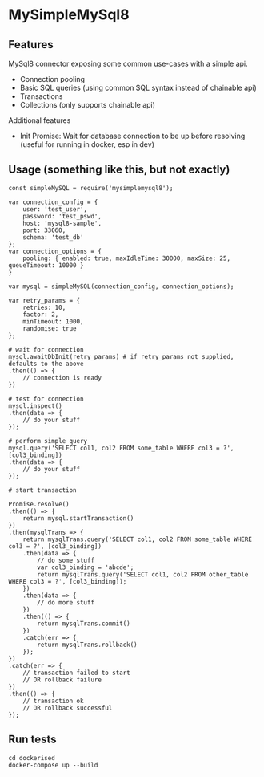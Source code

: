 # MySimpleMySql8

## Features

MySql8 connector exposing some common use-cases with a simple api.
* Connection pooling
* Basic SQL queries (using common SQL syntax instead of chainable api)
* Transactions
* Collections (only supports chainable api)

Additional features
* Init Promise: Wait for database connection to be up before resolving (useful for running in docker, esp in dev)

## Usage (something like this, but not exactly)

```
const simpleMySQL = require('mysimplemysql8');

var connection_config = {
    user: 'test_user',
    password: 'test_pswd',
    host: 'mysql8-sample',
    port: 33060,
    schema: 'test_db'
};
var connection_options = {
    pooling: { enabled: true, maxIdleTime: 30000, maxSize: 25, queueTimeout: 10000 }
}

var mysql = simpleMySQL(connection_config, connection_options);

var retry_params = {
    retries: 10,
    factor: 2,
    minTimeout: 1000,
    randomise: true
};

# wait for connection
mysql.awaitDbInit(retry_params) # if retry_params not supplied, defaults to the above
.then(() => {
    // connection is ready
})

# test for connection
mysql.inspect()
.then(data => {
    // do your stuff
});

# perform simple query
mysql.query('SELECT col1, col2 FROM some_table WHERE col3 = ?', [col3_binding])
.then(data => {
    // do your stuff
});

# start transaction

Promise.resolve()
.then(() => {
    return mysql.startTransaction()
})
.then(mysqlTrans => {
    return mysqlTrans.query('SELECT col1, col2 FROM some_table WHERE col3 = ?', [col3_binding])
    .then(data => {
        // do some stuff
        var col3_binding = 'abcde';
        return mysqlTrans.query('SELECT col1, col2 FROM other_table WHERE col3 = ?', [col3_binding]);
    })
    .then(data => {
        // do more stuff
    })
    .then(() => {
        return mysqlTrans.commit()
    })
    .catch(err => {
        return mysqlTrans.rollback()
    });
})
.catch(err => {
    // transaction failed to start
    // OR rollback failure
})
.then(() => {
    // transaction ok
    // OR rollback successful
});

```


## Run tests

```
cd dockerised
docker-compose up --build
```
